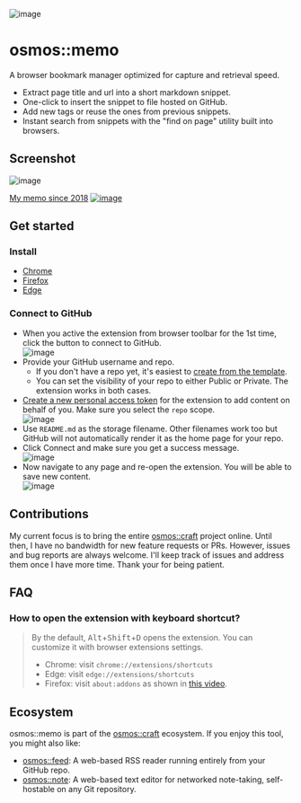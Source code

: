 ![image](https://user-images.githubusercontent.com/1895289/115334164-b8cf1700-a14f-11eb-8f9d-5d3da52acb9e.png)

# osmos::memo

A browser bookmark manager optimized for capture and retrieval speed.

- Extract page title and url into a short markdown snippet.
- One-click to insert the snippet to file hosted on GitHub.
- Add new tags or reuse the ones from previous snippets.
- Instant search from snippets with the "find on page" utility built into browsers.

## Screenshot

![image](https://user-images.githubusercontent.com/1895289/115334609-8ffb5180-a150-11eb-97f2-20865fde4ff9.png)

[My memo since 2018](https://github.com/chuanqisun/memo)
[![image](https://user-images.githubusercontent.com/1895289/115136700-5b638a80-9fd6-11eb-9c12-e53b1e98a1e1.png)](https://github.com/chuanqisun/memo)

## Get started

### Install

- [Chrome](https://chrome.google.com/webstore/detail/osmosmemo/chgfencjlhmjhmnnpnlnchglkkdcipii)
- [Firefox](https://addons.mozilla.org/en-US/firefox/addon/osmos-memo)
- [Edge](https://microsoftedge.microsoft.com/addons/detail/osmosmemo/hhhiajhglkelhgipohelpagkdcgadacj)

### Connect to GitHub

- When you active the extension from browser toolbar for the 1st time, click the button to connect to GitHub.  
  ![image](https://user-images.githubusercontent.com/1895289/115136286-acbe4a80-9fd3-11eb-9c5f-7e14a1e8c38d.png)
- Provide your GitHub username and repo.
  - If you don't have a repo yet, it's easiest to [create from the template](https://github.com/login?return_to=%2Fosmoscraft%2Fosmosmemo-template%2Fgenerate).
  - You can set the visibility of your repo to either Public or Private. The extension works in both cases.
- [Create a new personal access token](https://github.com/settings/tokens/new) for the extension to add content on behalf of you. Make sure you select the `repo` scope.  
  ![image](https://user-images.githubusercontent.com/1895289/115136132-877d0c80-9fd2-11eb-9ec2-3b531e4445ea.png)
- Use `README.md` as the storage filename. Other filenames work too but GitHub will not automatically render it as the home page for your repo.
- Click Connect and make sure you get a success message.  
  ![image](https://user-images.githubusercontent.com/1895289/115334759-cc2eb200-a150-11eb-9a71-1b0372532cfb.png)
- Now navigate to any page and re-open the extension. You will be able to save new content.  
  ![image](https://user-images.githubusercontent.com/1895289/115136348-10487800-9fd4-11eb-9a40-81382fe5c0fb.png)

## Contributions

My current focus is to bring the entire [osmos::craft](https://osmoscraft.org) project online. Until then, I have no bandwidth for new feature requests or PRs. However, issues and bug reports are always welcome. I'll keep track of issues and address them once I have more time. Thank your for being patient.

## FAQ

### How to open the extension with keyboard shortcut?

> By the default, <kbd>Alt</kbd>+<kbd>Shift</kbd>+<kbd>D</kbd> opens the extension. You can customize it with browser extensions settings.
>
> - Chrome: visit `chrome://extensions/shortcuts`
> - Edge: visit `edge://extensions/shortcuts`
> - Firefox: visit `about:addons` as shown in [this video](https://bug1303384.bmoattachments.org/attachment.cgi?id=9051647).

## Ecosystem

osmos::memo is part of the [osmos::craft](https://osmoscraft.org) ecosystem. If you enjoy this tool, you might also like:

- [osmos::feed](https://github.com/osmoscraft/osmosfeed): A web-based RSS reader running entirely from your GitHub repo.
- [osmos::note](https://github.com/osmoscraft/osmosnote): A web-based text editor for networked note-taking, self-hostable on any Git repository.
